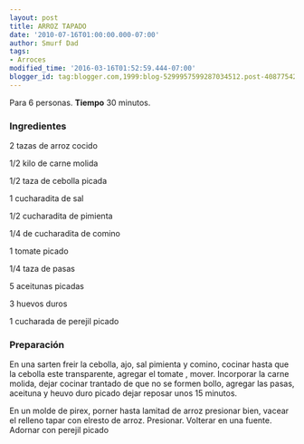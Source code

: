 ```yaml
---
layout: post
title: ARROZ TAPADO
date: '2010-07-16T01:00:00.000-07:00'
author: Smurf Dad
tags:
- Arroces
modified_time: '2016-03-16T01:52:59.444-07:00'
blogger_id: tag:blogger.com,1999:blog-5299957599287034512.post-4087754221089147982
---
```


Para 6 personas.
<b>Tiempo</b> 30 minutos.

<h3>Ingredientes</h3>

2 tazas de arroz cocido

1/2 kilo de carne molida

1/2 taza de cebolla picada

1 cucharadita de sal

1/2 cucharadita de pimienta

1/4 de cucharadita de comino

1 tomate picado

1/4 taza de pasas

5 aceitunas picadas

3 huevos duros

1 cucharada de perejil picado

<h3>Preparación</h3>

En una sarten freir la cebolla, ajo, sal pimienta y comino, cocinar hasta que la cebolla este transparente, agregar el tomate , mover. Incorporar la carne molida, dejar cocinar trantado de que no se formen bollo, agregar las pasas, aceituna y heuvo duro picado dejar reposar unos 15 minutos.

En un molde de pirex, porner hasta lamitad de arroz presionar bien, vacear el relleno tapar con elresto de arroz. Presionar. Volterar en una fuente. Adornar con perejil picado

